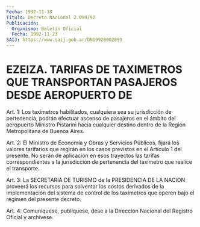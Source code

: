 ```yaml
---
Fecha: 1992-11-18
Título: Decreto Nacional 2.099/92
Publicación:
  Organismo: Boletín Oficial
  Fecha: 1992-11-23
SAIJ: https://www.saij.gob.ar/DN19920002099
---
```

# EZEIZA. TARIFAS DE TAXIMETROS QUE TRANSPORTAN PASAJEROS DESDE AEROPUERTO DE

<a id="1"></a>
Art.  1:  Los  taxímetros  habilitados,  cualquiera sea  su jurisdicción  de  pertenencia, podrán efectuar ascenso de pasajeros en  el ámbito del aeropuerto  Ministro  Pistarini  hacia  cualquier destino   dentro  de  la  Región  Metropolitana  de  Buenos  Aires.

<a id="2"></a>
Art.  2: El Ministro de Economía y Obras y Servicios Públicos, fijará los valores  tarifarios  que  regirán en los casos previstos en  el  Artículo 1 del presente. No serán  de  aplicación  en  esos trayectos   las  tarifas  correspondientes  a  la  jurisdicción  de pertenencia del taxímetro que realice el transporte.

<a id="3"></a>
Art. 3: La SECRETARIA DE TURISMO de la PRESIDENCIA DE LA NACION proveerá  los  recursos  para  solventar los costos derivados de la implementación del sistema de control  de los taxímetros que operen bajo el régimen del presente decreto.

<a id="4"></a>
Art.  4: Comuníquese, publíquese, dése a la Dirección Nacional del Registro Oficial y archívese.